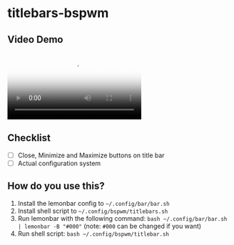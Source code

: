 # titlebars-bspwm

## Video Demo

<video controls="true" allowfullscreen="true" poster="path/to/poster_image.png">
    <source src="path/to/video.mp4" type="video/mp4">
    <source src="path/to/video.ogg" type="video/ogg">
    <source src="path/to/video.webm" type="video/webm">
  </video>

## Checklist
- [ ] Close, Minimize and Maximize buttons on title bar
- [ ] Actual configuration system

## How do you use this?
1. Install the lemonbar config to `~/.config/bar/bar.sh`
2. Install shell script to `~/.config/bspwm/titlebars.sh`
3. Run lemonbar with the following command: `bash ~/.config/bar/bar.sh | lemonbar -B "#000"` (note: `#000` can be changed if you want)
4. Run shell script: `bash ~/.config/bspwm/titlebar.sh`


